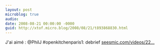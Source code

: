 ```yaml
---
layout: post
microblog: true
audio: 
date: 2008-08-21 00:00:00 -0000
guid: http://xtof.micro.blog/2008/08/21/t893868830.html
---
```

J'ai aimé : @PhilJ #openkitchenparis1: debrief [seesmic.com/videos/22...](http://seesmic.com/videos/22qEeJtPfL)
